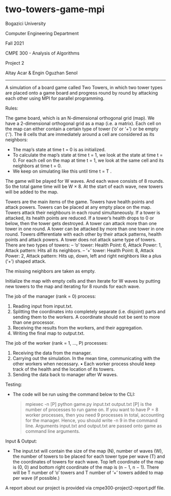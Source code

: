 # two-towers-game-mpi

Bogazici University

Computer Engineering Department

Fall 2021

CMPE 300 - Analysis of Algorithms

Project 2

Altay Acar & Engin Oguzhan Senol

***

A simulation of a board game called Two Towers, in which two tower types are placed onto a game board and progress round by round by attacking each other using MPI for parallel programming.

Rules:

The game board, which is an N-dimensional orthogonal grid (map). We have a 2-dimensional orthogonal grid as a map (i.e. a matrix). Each cell on the map can either contain a certain type of tower (‘o’ or ‘+’) or be empty (‘.’). The 8 cells that are immediately around a cell are considered as its neighbors:
- The map’s state at time t = 0 is as initialized.
- To calculate the map’s state at time t = 1, we look at the state at time t = 0. For each cell on the map at time t = 1, we look at the same cell and its neighbors at time t = 0.
- We keep on simulating like this until time t = T .

The game will be played for W waves. And each wave consists of 8 rounds. So the total game time will be W × 8. At the start of each wave, new towers will be added to the map.

Towers are the main items of the game. Towers have health points and attack powers. Towers can be placed at any empty place on the map. Towers attack their neighbours in each round simultaneously. If a tower is attacked, its health points are reduced. If a tower’s health drops to 0 or below, then the tower gets destroyed. A tower can attack more than one tower in one round. A tower can be attacked by more than one tower in one round. Towers differentiate with each other by their attack patterns, health points and attack powers. A tower does not attack same type of towers. There are two types of towers:
– ‘o’ tower: Health Point: 6, Attack Power: 1, Attack pattern: Hits all its neighbors.
– ‘+’ tower: Health Point: 8, Attack Power: 2, Attack pattern: Hits up, down, left and right neighbors like a plus (‘+’) shaped attack.

The missing neighbors are taken as empty.

Initialize the map with empty cells and then iterate for W waves by putting new towers to the map and iterating for 8 rounds for each wave.

The job of the manager (rank = 0) process:
1. Reading input from input.txt.
2. Splitting the coordinates into completely separate (i.e. disjoint) parts and sending them to the
workers. A coordinate should not be sent to more than one processor.
3. Receiving the results from the workers, and their aggregation.
4. Writing the final map to output.txt.

The job of the worker (rank = 1, ..., P) processes:
1. Receiving the data from the manager.
2. Carrying out the simulation. In the mean time, communicating with the other workers when necessary.
  • Each worker process should keep track of the health and the location of its towers.
3. Sending the data back to manager after W waves.

Testing:
- The code will be run using the command below to the CLI:
  > mpiexec -n [P] python game.py input.txt output.txt
[P] is the number of processes to run game on. If you want to have P = 8 worker processes, then you need 9 processes in total, accounting for the manager. Hence, you should write -n 9 in the command line. Arguments input.txt and output.txt are passed onto game as command line arguments.

Input & Output:
- The input.txt will contain the size of the map (N), number of waves (W), the number of towers to be placed for each tower type per wave (T) and the coordinates of towers for each wave. Top left coordinate of the map is (0, 0) and bottom right coordinate of the map is (n − 1, n − 1). There will be T number of ‘o’ towers and T number of ‘+’ towers added to map per wave (if possible.)

A report about our project is provided via cmpe300-project2-report.pdf file.
